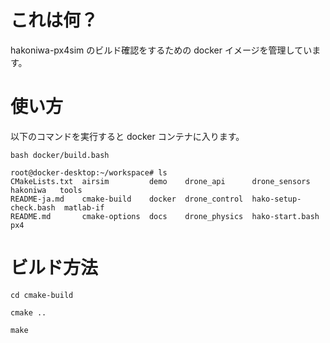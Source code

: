 # これは何？

hakoniwa-px4sim のビルド確認をするための docker イメージを管理しています。

# 使い方

以下のコマンドを実行すると docker コンテナに入ります。

```
bash docker/build.bash
```

```
root@docker-desktop:~/workspace# ls
CMakeLists.txt  airsim         demo    drone_api      drone_sensors          hakoniwa   tools
README-ja.md    cmake-build    docker  drone_control  hako-setup-check.bash  matlab-if
README.md       cmake-options  docs    drone_physics  hako-start.bash        px4
```

# ビルド方法

```
cd cmake-build
```

```
cmake ..
```

```
make
```

